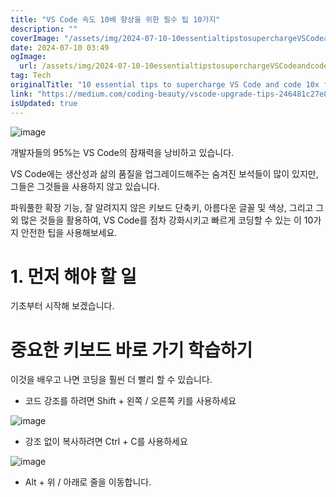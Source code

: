 ```yaml
---
title: "VS Code 속도 10배 향상을 위한 필수 팁 10가지"
description: ""
coverImage: "/assets/img/2024-07-10-10essentialtipstosuperchargeVSCodeandcode10xfaster_0.png"
date: 2024-07-10 03:49
ogImage: 
  url: /assets/img/2024-07-10-10essentialtipstosuperchargeVSCodeandcode10xfaster_0.png
tag: Tech
originalTitle: "10 essential tips to supercharge VS Code and code 10x faster"
link: "https://medium.com/coding-beauty/vscode-upgrade-tips-246481c27e8e"
isUpdated: true
---
```





![image](/assets/img/2024-07-10-10essentialtipstosuperchargeVSCodeandcode10xfaster_0.png)

개발자들의 95%는 VS Code의 잠재력을 낭비하고 있습니다.

VS Code에는 생산성과 삶의 품질을 업그레이드해주는 숨겨진 보석들이 많이 있지만, 그들은 그것들을 사용하지 않고 있습니다.

파워풀한 확장 기능, 잘 알려지지 않은 키보드 단축키, 아름다운 글꼴 및 색상, 그리고 그 외 많은 것들을 활용하여, VS Code를 점차 강화시키고 빠르게 코딩할 수 있는 이 10가지 안전한 팁을 사용해보세요.

<div class="content-ad"></div>

# 1. 먼저 해야 할 일

기초부터 시작해 보겠습니다.

# 중요한 키보드 바로 가기 학습하기

이것을 배우고 나면 코딩을 훨씬 더 빨리 할 수 있습니다.

<div class="content-ad"></div>

- 코드 강조를 하려면 Shift + 왼쪽 / 오른쪽 키를 사용하세요

![image](https://miro.medium.com/v2/resize:fit:1400/0*846eTg4HEhi7AYJv.gif)

- 강조 없이 복사하려면 Ctrl + C를 사용하세요

![image](https://miro.medium.com/v2/resize:fit:1400/1*YPvy7284_cIU53Bc_67h4A.gif)

<div class="content-ad"></div>

- Alt + 위 / 아래로 줄을 이동합니다.